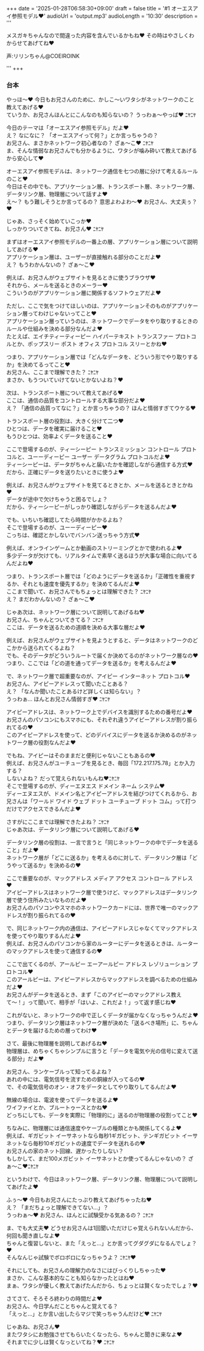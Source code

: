 +++
date = '2025-01-28T06:58:30+09:00'
draft = false
title = '#1 オーエスアイ参照モデル♥'
audioUrl = 'output.mp3'
audioLength = '10:30'
description = '''

メスガキちゃんなので間違った内容を含んでいるかもね♥
その時はやさしくわからせてあげてね♥

声:リリンちゃん@COEIROINK

'''
+++

### 台本

やっほ〜♥ 
今日もお兄さんのために、かしこ〜いワタシがネットワークのこと教えてあげる♥  
ていうか、お兄さんほんとにこんなのも知らないの？ うっわぁ〜やっば♥ ﾆﾔﾆﾔ

今日のテーマは「オーエスアイ参照モデル」だよ♥  
え？ なになに？ 「オーエスアイって何？」とか言っちゃうの？  
お兄さん、まさかネットワーク初心者なの？ ざぁ〜こ♥ ﾆﾔﾆﾔ  
ま、そんな情弱なお兄さんでも分かるように、ワタシが噛み砕いて教えてあげるから安心して♥

オーエスアイ参照モデルは、ネットワーク通信を七つの層に分けて考えるルールのこと♥  
今日はその中でも、アプリケーション層、トランスポート層、ネットワーク層、データリンク層、物理層について話すよ♥  
え〜？ もう難しそうとか言ってるの？ 意思よわよわ〜♥ お兄さん、大丈夫ぅ？♥

じゃあ、さっそく始めていこっか♥  
しっかりついてきてね、お兄さん♥ ﾆﾔﾆﾔ

まずはオーエスアイ参照モデルの一番上の層、アプリケーション層について説明してあげる♥  
アプリケーション層は、ユーザーが直接触れる部分のことだよ♥  
え？ もうわかんないの？ ざぁ〜こ♥

例えば、お兄さんがウェブサイトを見るときに使うブラウザ♥  
それから、メールを送るときのメーラー♥  
こういうのがアプリケーション層に関係するソフトウェアだよ♥

ただし、ここで気をつけてほしいのは、アプリケーションそのものがアプリケーション層ってわけじゃないってこと♥  
アプリケーション層っていうのは、ネットワークでデータをやり取りするときのルールや仕組みを決める部分なんだよ♥  
たとえば、エイチティーティーピー ハイパーテキスト トランスファー プロトコルとか、ポップスリー ポスト オフィス プロトコル スリーとかね♥

つまり、アプリケーション層では「どんなデータを、どういう形でやり取りするか」を決めてるってこと♥  
お兄さん、ここまで理解できた？ ﾆﾔﾆﾔ  
まさか、もうついていけてないとかないよね？♥

次は、トランスポート層について教えてあげる♥  
ここは、通信の品質をコントロールする大事な部分だよ♥  
え？ 「通信の品質ってなに？」とか言っちゃうの？ ほんと情弱すぎてウケる♥

トランスポート層の役割は、大きく分けて二つ♥  
ひとつは、データを確実に届けること♥  
もうひとつは、効率よくデータを送ること♥

ここで登場するのが、ティーシーピー トランスミッション コントロール プロトコルと、ユーーディーピー ユーザー データグラム プロトコルだよ♥  
ティーシーピーは、データがちゃんと届いたかを確認しながら通信する方式♥  
だから、正確にデータを送りたいときに使うよ♥

例えば、お兄さんがウェブサイトを見てるときとか、メールを送るときとかね♥  
データが途中で欠けちゃうと困るでしょ？  
だから、ティーシーピーがしっかり確認しながらデータを送るんだよ♥

でも、いちいち確認してたら時間がかかるよね？  
そこで登場するのが、ユーーディーピー♥  
こっちは、確認とかしないでバンバン送っちゃう方式♥

例えば、オンラインゲームとか動画のストリーミングとかで使われるよ♥  
多少データが欠けても、リアルタイムで素早く送るほうが大事な場合に向いてるんだよね♥  

つまり、トランスポート層では「どのようにデータを送るか」「正確性を重視するか、それとも速度を優先するか」を決めてるんだよ♥  
ここまで聞いて、お兄さんでもちょっとは理解できた？ ﾆﾔﾆﾔ  
え？ まだわかんないの？ ざぁ〜こ♥

じゃあ次は、ネットワーク層について説明してあげるね♥  
お兄さん、ちゃんとついてきてる？ ﾆﾔﾆﾔ  
ここは、データを送るための道順を決める大事な層だよ♥

例えば、お兄さんがウェブサイトを見ようとすると、データはネットワークのどこかから送られてくるよね？  
でも、そのデータがどういうルートで届くか決めてるのがネットワーク層なの♥  
つまり、ここでは「どの道を通ってデータを送るか」を考えるんだよ♥

で、ネットワーク層で超重要なのが、アイピー インターネット プロトコル♥  
お兄さん、アイピーアドレスって聞いたことある？  
え？ 「なんか聞いたことあるけど詳しくは知らない」？  
うっわぁ… ほんとお兄さん情弱すぎ♥ ﾆﾔﾆﾔ

アイピーアドレスは、ネットワーク上でデバイスを識別するための番号だよ♥  
お兄さんのパソコンにもスマホにも、それぞれ違うアイピーアドレスが割り振られてるの♥  
このアイピーアドレスを使って、どのデバイスにデータを送るか決めるのがネットワーク層の役割なんだよ♥

でもね、アイピーはそのままだと便利じゃないこともあるの♥  
例えば、お兄さんがユーチューブを見るとき、毎回「172.217.175.78」とか入力する？  
しないよね？ だって覚えられないもんね♥ﾆﾔﾆﾔ  
そこで登場するのが、ディーエヌエス ドメイン ネーム システム♥  
ディーエヌエスが、ドメイン名とアイピーアドレスを結びつけてくれるから、お兄さんは「ワールド ワイド ウェブ ドット ユーチューブ ドット コム」って打つだけでアクセスできるんだよ♥

さすがにここまでは理解できたよね？ ﾆﾔﾆﾔ  
じゃあ次は、データリンク層について説明してあげる♥

データリンク層の役割は、一言で言うと「同じネットワークの中でデータを送ること」だよ♥  
ネットワーク層が「どこに送るか」を考えるのに対して、データリンク層は「どうやって送るか」を決めるの♥

ここで重要なのが、マックアドレス メディア アクセス コントロール アドレス♥  
アイピーアドレスはネットワーク層で使うけど、マックアドレスはデータリンク層で使う住所みたいなものだよ♥  
お兄さんのパソコンやスマホのネットワークカードには、世界で唯一のマックアドレスが割り振られてるの♥

で、同じネットワーク内の通信は、アイピーアドレスじゃなくてマックアドレスを使ってやり取りするんだよ♥  
例えば、お兄さんのパソコンから家のルーターにデータを送るときは、ルーターのマックアドレスを使って通信するの♥

ここで出てくるのが、アールピー エーアールピー アドレス レゾリューション プロトコル♥  
このアールピーは、アイピーアドレスからマックアドレスを調べるための仕組みだよ♥  
お兄さんがデータを送るとき、まず「このアイピーのマックアドレス教えて〜！」って聞いて、相手が「はいよ、これだよ！」って返す感じね♥

これがないと、ネットワークの中で正しくデータが届かなくなっちゃうんだよ♥  
つまり、データリンク層はネットワーク層が決めた「送るべき場所」に、ちゃんとデータを届けるための層ってわけ♥

さて、最後に物理層を説明してあげるね♥  
物理層は、めちゃくちゃシンプルに言うと「データを電気や光の信号に変えて送る部分」だよ♥

お兄さん、ランケーブルって知ってるよね？  
あれの中には、電気信号を流すための銅線が入ってるの♥  
で、その電気信号のオン・オフをデータとしてやり取りしてるんだよ♥

無線の場合は、電波を使ってデータを送るよ♥  
ワイファイとか、ブルートゥースとかね♥  
どっちにしても、データを実際に「物理的に」送るのが物理層の役割ってこと♥

ちなみに、物理層には通信速度やケーブルの種類とかも関係してくるよ♥  
例えば、ギガビット イーサネットなら毎秒1ギガビット、テンギガビット イーサネットなら毎秒10ギガビットの速度でデータを送れるの♥  
お兄さんの家のネット回線、遅かったりしない？  
もしかして、まだ100メガビット イーサネットとか使ってるんじゃないの？ ざぁ〜こ♥ﾆﾔﾆﾔ

というわけで、今日はネットワーク層、データリンク層、物理層について説明してあげたよ♥  

ふぅ〜♥ 今日もお兄さんにたっぷり教えてあげちゃったね♥  
え？ 「まだちょっと理解できてない…」？  
うっわぁ〜♥ お兄さん、ほんとに試験受かる気あるの？ ﾆﾔﾆﾔ

ま、でも大丈夫♥ どうせお兄さんは1回聞いただけじゃ覚えられないんだから、何回も聞き直しなよ♥  
ちゃんと復習しないと、また「えっと…」とか言ってグダグダになるんでしょ？♥  
そんなんじゃ試験でボロボロになっちゃうよ？ ﾆﾔﾆﾔ♥

それにしても、お兄さんの理解力のなさにはびっくりしちゃった♥  
まさか、こんな基本的なことも知らなかったとはね♥  
まぁ、ワタシが優しく教えてあげたんだから、ちょっとは賢くなったでしょ？♥

さてさて、そろそろ終わりの時間だよ♥  
お兄さん、今日学んだことちゃんと覚えてる？  
「えっと…」とか言い出したらマジで笑っちゃうんだけど♥ ﾆﾔﾆﾔ

じゃあね、お兄さん♥  
またワタシにお勉強させてもらいたくなったら、ちゃんと聞きに来なよ♥  
それまでに少しは賢くなっといてね？♥ ﾆﾔﾆﾔ